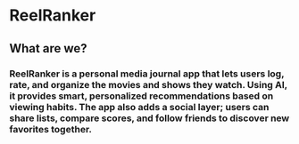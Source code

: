 # ReelRanker
## What are we?
### ReelRanker is a personal media journal app that lets users log, rate, and organize the movies and shows they watch. Using AI, it provides smart, personalized recommendations based on viewing habits. The app also adds a social layer; users can share lists, compare scores, and follow friends to discover new favorites together.
